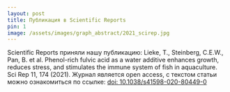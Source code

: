 ```yaml
---
layout: post
title: Публикация в Scientific Reports
pin: 1
image: /assets/images/graph_abstract/2021_scirep.jpg
---
```


Scientific Reports приняли нашу публикацию: Lieke, T., Steinberg, C.E.W., Pan, B. et al. Phenol-rich fulvic acid as a water additive enhances growth, reduces stress, and stimulates the immune system of fish in aquaculture. Sci Rep 11, 174 (2021). Журнал является open access, с текстом статьи можно ознакомиться по ссылке: [doi: 10.1038/s41598-020-80449-0](http://dx.doi.org/10.1038/s41598-020-80449-0)